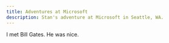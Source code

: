 ```yaml
---
title: Adventures at Microsoft
description: Stan's adventure at Microsoft in Seattle, WA.
---
```


I met Bill Gates. He was nice.
